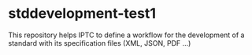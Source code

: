 # stddevelopment-test1
This repository helps IPTC to define a workflow for the development of a standard with its specification files (XML, JSON, PDF ...)
